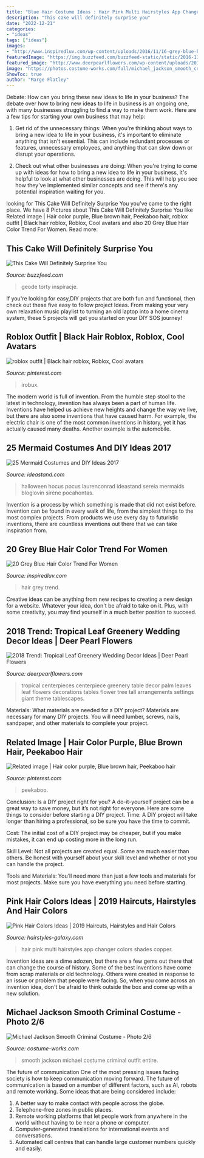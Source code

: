 ```yaml
---
title: "Blue Hair Costume Ideas : Hair Pink Multi Hairstyles App Changer Colors Shades Copper"
description: "This cake will definitely surprise you"
date: "2022-12-21"
categories:
- "ideas"
tags: ["ideas"]
images:
- "http://www.inspiredluv.com/wp-content/uploads/2016/11/16-grey-blue-hair-color-768x1024.jpg"
featuredImage: "https://img.buzzfeed.com/buzzfeed-static/static/2016-11/1/15/asset/buzzfeed-prod-fastlane02/sub-buzz-20500-1478030329-11.jpg?downsize=700:*&amp;output-quality=auto&amp;output-format=auto"
featured_image: "http://www.deerpearlflowers.com/wp-content/uploads/2016/12/giant-palm-leaves-weding-centerpiece.jpg"
image: "https://photos.costume-works.com/full/michael_jackson_smooth_criminal5.jpg"
ShowToc: true
author: "Marge Flatley"
---
```



Debate: How can you bring these new ideas to life in your business?
The debate over how to bring new ideas to life in business is an ongoing one, with many businesses struggling to find a way to make them work. Here are a few tips for starting your own business that may help: 
1. Get rid of the unnecessary things: When you're thinking about ways to bring a new idea to life in your business, it's important to eliminate anything that isn't essential. This can include redundant processes or features, unnecessary employees, and anything that can slow down or disrupt your operations. 

2. Check out what other businesses are doing: When you're trying to come up with ideas for how to bring a new idea to life in your business, it's helpful to look at what other businesses are doing. This will help you see how they've implemented similar concepts and see if there's any potential inspiration waiting for you.

	

		
looking for This Cake Will Definitely Surprise You you've came to the right place. We have 8 Pictures about This Cake Will Definitely Surprise You like Related image | Hair color purple, Blue brown hair, Peekaboo hair, roblox outfit | Black hair roblox, Roblox, Cool avatars and also 20 Grey Blue Hair Color Trend For Women. Read more:
		
    
## This Cake Will Definitely Surprise You

<img loading=lazy src="https://img.buzzfeed.com/buzzfeed-static/static/2016-11/1/15/asset/buzzfeed-prod-fastlane02/sub-buzz-20500-1478030329-11.jpg?downsize=700:*&amp;output-quality=auto&amp;output-format=auto" onerror="this.onerror=null;this.src='https://tse4.mm.bing.net/th?id=OIP.5LFGOtZ8QTyCuj4sO50qqQHaLH&amp;pid=15.1';" alt="This Cake Will Definitely Surprise You">

_Source: buzzfeed.com_

>geode torty inspiracje. 

	

If you're looking for easy,DIY projects that are both fun and functional, then check out these five easy to follow project Ideas. From making your very own relaxation music playlist to turning an old laptop into a home cinema system, these 5 projects will get you started on your DIY SOS journey!

    
## Roblox Outfit | Black Hair Roblox, Roblox, Cool Avatars

<img loading=lazy src="https://i.pinimg.com/736x/c4/17/ab/c417ab905681e7f23e3c4690e9d388b3.jpg" onerror="this.onerror=null;this.src='https://tse3.mm.bing.net/th?id=OIP.xcQoLF67MFXpS7v141XZewHaJ3&amp;pid=15.1';" alt="roblox outfit | Black hair roblox, Roblox, Cool avatars">

_Source: pinterest.com_

>irobux. 

	

The modern world is full of invention. From the humble step stool to the latest in technology, invention has always been a part of human life. Inventions have helped us achieve new heights and change the way we live, but there are also some inventions that have caused harm. For example, the electric chair is one of the most common inventions in history, yet it has actually caused many deaths. Another example is the automobile.

    
## 25 Mermaid Costumes And DIY Ideas 2017

<img loading=lazy src="https://ideastand.com/wp-content/uploads/2017/09/mermaid-costume-diy/4-mermaid-costume-diy-ideas-tutorials.jpg" onerror="this.onerror=null;this.src='https://tse4.mm.bing.net/th?id=OIP.8AW6BWy6SG_sET6BszO-3AHaK6&amp;pid=15.1';" alt="25 Mermaid Costumes and DIY Ideas 2017">

_Source: ideastand.com_

>halloween hocus pocus laurenconrad ideastand sereia mermaids bloglovin sirène pocahontas. 

	

Invention is a process by which something is made that did not exist before. Invention can be found in every walk of life, from the simplest things to the most complex projects. From products we use every day to futuristic inventions, there are countless inventions out there that we can take inspiration from.

    
## 20 Grey Blue Hair Color Trend For Women

<img loading=lazy src="http://www.inspiredluv.com/wp-content/uploads/2016/11/16-grey-blue-hair-color-768x1024.jpg" onerror="this.onerror=null;this.src='https://tse1.mm.bing.net/th?id=OIP.VVslCfEezM3We3hrUwBH0gHaJ4&amp;pid=15.1';" alt="20 Grey Blue Hair Color Trend For Women">

_Source: inspiredluv.com_

>hair grey trend. 

	

Creative ideas can be anything from new recipes to creating a new design for a website. Whatever your idea, don't be afraid to take on it. Plus, with some creativity, you may find yourself in a much better position to succeed.

    
## 2018 Trend: Tropical Leaf Greenery Wedding Decor Ideas | Deer Pearl Flowers

<img loading=lazy src="http://www.deerpearlflowers.com/wp-content/uploads/2016/12/giant-palm-leaves-weding-centerpiece.jpg" onerror="this.onerror=null;this.src='https://tse4.mm.bing.net/th?id=OIP.a6zK7NWVmWvMARWh91JDOwHaLH&amp;pid=15.1';" alt="2018 Trend: Tropical Leaf Greenery Wedding Decor Ideas | Deer Pearl Flowers">

_Source: deerpearlflowers.com_

>tropical centerpieces centerpiece greenery table decor palm leaves leaf flowers decorations tables flower tree tall arrangements settings giant theme tablescapes. 

	

Materials: What materials are needed for a DIY project?
Materials are necessary for many DIY projects. You will need lumber, screws, nails, sandpaper, and other materials to complete your project.

    
## Related Image | Hair Color Purple, Blue Brown Hair, Peekaboo Hair

<img loading=lazy src="https://i.pinimg.com/736x/70/76/b8/7076b86f180433d84489542b44c85305.jpg" onerror="this.onerror=null;this.src='https://tse4.mm.bing.net/th?id=OIP.4mI4DqUwC8ncrFAaPn3_JwHaJ2&amp;pid=15.1';" alt="Related image | Hair color purple, Blue brown hair, Peekaboo hair">

_Source: pinterest.com_

>peekaboo. 

	

Conclusion: Is a DIY project right for you?
A do-it-yourself project can be a great way to save money, but it’s not right for everyone. Here are some things to consider before starting a DIY project.
Time: A DIY project will take longer than hiring a professional, so be sure you have the time to commit.

Cost: The initial cost of a DIY project may be cheaper, but if you make mistakes, it can end up costing more in the long run.

Skill Level: Not all projects are created equal. Some are much easier than others. Be honest with yourself about your skill level and whether or not you can handle the project.

Tools and Materials: You’ll need more than just a few tools and materials for most projects. Make sure you have everything you need before starting.

    
## Pink Hair Colors Ideas | 2019 Haircuts, Hairstyles And Hair Colors

<img loading=lazy src="http://hairstyles-galaxy.com/wp-content/uploads/2013/01/inanchmultipinkhaircolorshades.jpg" onerror="this.onerror=null;this.src='https://tse2.mm.bing.net/th?id=OIP.8TL3dMqFr01soGGUSNTj4gHaKi&amp;pid=15.1';" alt="Pink Hair Colors Ideas | 2019 Haircuts, Hairstyles and Hair Colors">

_Source: hairstyles-galaxy.com_

>hair pink multi hairstyles app changer colors shades copper. 

	

Invention ideas are a dime adozen, but there are a few gems out there that can change the course of history. Some of the best inventions have come from scrap materials or old technology. Others were created in response to an issue or problem that people were facing. So, when you come across an invention idea, don't be afraid to think outside the box and come up with a new solution.

    
## Michael Jackson Smooth Criminal Costume - Photo 2/6

<img loading=lazy src="https://photos.costume-works.com/full/michael_jackson_smooth_criminal5.jpg" onerror="this.onerror=null;this.src='https://tse2.mm.bing.net/th?id=OIP.daFU3oSbWzi4iHdFDbXdyAHaJ3&amp;pid=15.1';" alt="Michael Jackson Smooth Criminal Costume - Photo 2/6">

_Source: costume-works.com_

>smooth jackson michael costume criminal outfit entire. 

	

The future of communication
One of the most pressing issues facing society is how to keep communication moving forward. The future of communication is based on a number of different factors, such as AI, robots and remote working. Some ideas that are being considered include: 
1. A better way to make contact with people across the globe. 
2. Telephone-free zones in public places. 
3. Remote working platforms that let people work from anywhere in the world without having to be near a phone or computer. 
4. Computer-generated translations for international events and conversations. 
5. Automated call centres that can handle large customer numbers quickly and easily.

